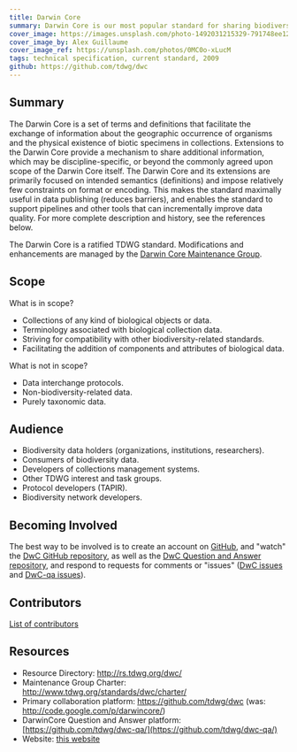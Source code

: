```yaml
---
title: Darwin Core
summary: Darwin Core is our most popular standard for sharing biodiversity information.
cover_image: https://images.unsplash.com/photo-1492031215329-791748ee1253
cover_image_by: Alex Guillaume
cover_image_ref: https://unsplash.com/photos/0MC0o-xLucM
tags: technical specification, current standard, 2009
github: https://github.com/tdwg/dwc
---
```


## Summary

The Darwin Core is a set of terms and definitions that facilitate the exchange of information about the geographic occurrence of organisms and the physical existence of biotic specimens in collections. Extensions to the Darwin Core provide a mechanism to share additional information, which may be discipline-specific, or beyond the commonly agreed upon scope of the Darwin Core itself. The Darwin Core and its extensions are primarily focused on intended semantics (definitions) and impose relatively few constraints on format or encoding. This makes the standard maximally useful in data publishing (reduces barriers), and enables the standard to support pipelines and other tools that can incrementally improve data quality. For more complete description and history, see the references below.

The Darwin Core is a ratified TDWG standard. Modifications and enhancements are managed by the [Darwin Core Maintenance Group](http://www.tdwg.org/standards/dwc/charter/).

## Scope

What is in scope?

 - Collections of any kind of biological objects or data.
 - Terminology associated with biological collection data.
 - Striving for compatibility with other biodiversity-related standards.
 - Facilitating the addition of components and attributes of biological data.
 
What is not in scope?

 - Data interchange protocols.
 - Non-biodiversity-related data.
 - Purely taxonomic data.

## Audience

 - Biodiversity data holders (organizations, institutions, researchers).
 - Consumers of biodiversity data.
 - Developers of collections management systems.
 - Other TDWG interest and task groups.
 - Protocol developers (TAPIR).
 - Biodiversity network developers.

## Becoming Involved

The best way to be involved is to create an account on [GitHub](https://github.com), and "watch" the [DwC GitHub repository](https://github.com/tdwg/dwc), as well as the [DwC Question and Answer repository](https://github.com/tdwg/dwc-qa/), and respond to requests for comments or "issues" ([DwC issues](https://github.com/tdwg/dwc/issues) and [DwC-qa issues](https://github.com/tdwg/dwc-qa/issues/)).

## Contributors

[List of contributors](https://github.com/tdwg/dwc/contributors)

## Resources

 - Resource Directory: http://rs.tdwg.org/dwc/
 - Maintenance Group Charter: http://www.tdwg.org/standards/dwc/charter/
 - Primary collaboration platform: https://github.com/tdwg/dwc (was: http://code.google.com/p/darwincore/) 
 - DarwinCore Question and Answer platform: [https://github.com/tdwg/dwc-qa/](https://github.com/tdwg/dwc-qa/)
 - Website: [this website](https://www.tdwg.org/standards/dwc/)

